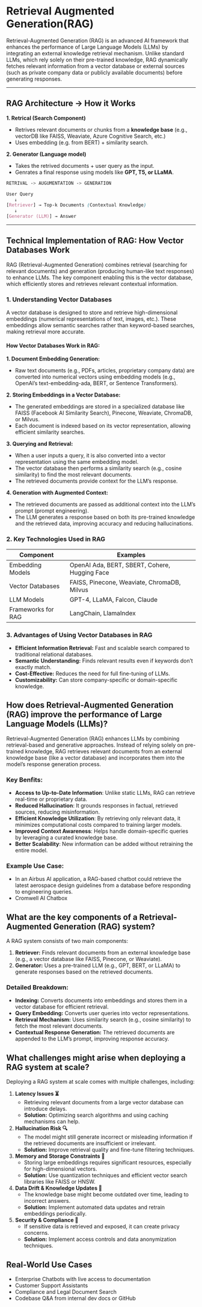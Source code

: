 # Retrieval Augmented Generation(RAG)

Retrieval-Augmented Generation (RAG) is an advanced AI framework that enhances the performance of Large Language Models (LLMs) by integrating an external knowledge retrieval mechanism. Unlike standard LLMs, which rely solely on their pre-trained knowledge, RAG dynamically fetches relevant information from a vector database or external sources (such as private company data or publicly available documents) before generating responses.

---

## RAG Architecture -> How it Works

**1. Retrical (Search Component)**
- Retrives relevant documents or chunks from a **knowledge base** (e.g., vectorDB like FAISS, Weaviate, Azure Cognitive Search, etc.)
- Uses embedding (e.g. from BERT) + similarity search.

**2. Generator (Language model)**
- Takes the retrived documents + user query as the input.
- Genrates a final response using models like **GPT, T5, or LLaMA**.

``` scss
RETRIVAL -> AUGUMENTATION -> GENERATION

User Query
   ↓
[Retriever] → Top-k Documents (Contextual Knowledge)
   ↓
[Generator (LLM)] → Answer
```

---
## Technical Implementation of RAG: How Vector Databases Work
RAG (Retrieval-Augmented Generation) combines retrieval (searching for relevant documents) and generation (producing human-like text responses) to enhance LLMs. The key component enabling this is the vector database, which efficiently stores and retrieves relevant contextual information.

### 1. Understanding Vector Databases
A vector database is designed to store and retrieve high-dimensional embeddings (numerical representations of text, images, etc.). These embeddings allow semantic searches rather than keyword-based searches, making retrieval more accurate.

#### How Vector Databases Work in RAG:
**1. Document Embedding Generation:**
- Raw text documents (e.g., PDFs, articles, proprietary company data) are converted into numerical vectors using embedding models (e.g., OpenAI’s text-embedding-ada, BERT, or Sentence Transformers).

**2. Storing Embeddings in a Vector Database:**
- The generated embeddings are stored in a specialized database like FAISS (Facebook AI Similarity Search), Pinecone, Weaviate, ChromaDB, or Milvus.
- Each document is indexed based on its vector representation, allowing efficient similarity searches.

**3. Querying and Retrieval:**
- When a user inputs a query, it is also converted into a vector representation using the same embedding model.
- The vector database then performs a similarity search (e.g., cosine similarity) to find the most relevant documents.
- The retrieved documents provide context for the LLM’s response.

**4. Generation with Augmented Context:**
- The retrieved documents are passed as additional context into the LLM’s prompt (prompt engineering).
- The LLM generates a response based on both its pre-trained knowledge and the retrieved data, improving accuracy and reducing hallucinations.

### 2. Key Technologies Used in RAG
| Component        | 	Examples |
| ---------------- | ----------- |
| Embedding Models | 	OpenAI Ada, BERT, SBERT, Cohere, Hugging Face |
| Vector Databases |	FAISS, Pinecone, Weaviate, ChromaDB, Milvus   |
| LLM Models	     |  GPT-4, LLaMA, Falcon, Claude                  |
| Frameworks for RAG| LangChain, LlamaIndex                         |

### 3. Advantages of Using Vector Databases in RAG
- **Efficient Information Retrieval:** Fast and scalable search compared to traditional relational databases.
- **Semantic Understanding:** Finds relevant results even if keywords don’t exactly match.
- **Cost-Effective:** Reduces the need for full fine-tuning of LLMs.
- **Customizability:** Can store company-specific or domain-specific knowledge.


## How does Retrieval-Augmented Generation (RAG) improve the performance of Large Language Models (LLMs)?
Retrieval-Augmented Generation (RAG) enhances LLMs by combining retrieval-based and generative approaches. Instead of relying solely on pre-trained knowledge, RAG retrieves relevant documents from an external knowledge base (like a vector database) and incorporates them into the model’s response generation process.

### Key Benfits:
- **Access to Up-to-Date Information**: Unlike static LLMs, RAG can retrieve real-time or proprietary data.
- **Reduced Hallucination**: It grounds responses in factual, retrieved sources, reducing misinformation.
- **Efficient Knowledge Utilization**:  By retrieving only relevant data, it minimizes computational costs compared to training larger models.
- **Improved Context Awareness**: Helps handle domain-specific queries by leveraging a curated knowledge base.
- **Better Scalability**: New information can be added without retraining the entire model.

### Example Use Case:
- In an Airbus AI application, a RAG-based chatbot could retrieve the latest aerospace design guidelines from a database before responding to engineering queries.
- Cromwell AI Chatbox

## What are the key components of a Retrieval-Augmented Generation (RAG) system?
A RAG system consists of two main components:
1. **Retriever:** Finds relevant documents from an external knowledge base (e.g., a vector database like FAISS, Pinecone, or Weaviate).
2. **Generator:** Uses a pre-trained LLM (e.g., GPT, BERT, or LLaMA) to generate responses based on the retrieved documents.

### Detailed Breakdown:
- **Indexing:** Converts documents into embeddings and stores them in a vector database for efficient retrieval.
- **Query Embedding:** Converts user queries into vector representations.
- **Retrieval Mechanism:** Uses similarity search (e.g., cosine similarity) to fetch the most relevant documents.
- **Contextual Response Generation:** The retrieved documents are appended to the LLM’s prompt, improving response accuracy.

## What challenges might arise when deploying a RAG system at scale?
Deploying a RAG system at scale comes with multiple challenges, including:
1. **Latency Issues ⏳**
   - Retrieving relevant documents from a large vector database can introduce delays.
   - **Solution:** Optimizing search algorithms and using caching mechanisms can help.
2. **Hallucination Risk 🔍**
   - The model might still generate incorrect or misleading information if the retrieved documents are insufficient or irrelevant.
   - **Solution:** Improve retrieval quality and fine-tune filtering techniques.
3. **Memory and Storage Constraints 💾**
   - Storing large embeddings requires significant resources, especially for high-dimensional vectors.
   - **Solution:** Use quantization techniques and efficient vector search libraries like FAISS or HNSW.
4. **Data Drift & Knowledge Updates 🔄**
   - The knowledge base might become outdated over time, leading to incorrect answers.
   - **Solution:** Implement automated data updates and retrain embeddings periodically.
5. **Security & Compliance 🔐**
   - If sensitive data is retrieved and exposed, it can create privacy concerns.
   - **Solution:** Implement access controls and data anonymization techniques.

## Real-World Use Cases
- Enterprise Chatbots with live access to documentation
- Customer Support Assistants
- Compliance and Legal Document Search
- Codebase Q&A from internal dev docs or GitHub
